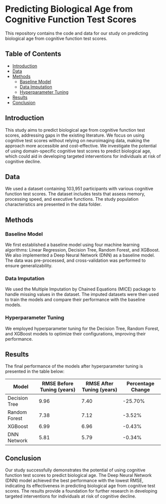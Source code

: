 # Predicting Biological Age from Cognitive Function Test Scores

This repository contains the code and data for our study on predicting biological age from cognitive function test scores.

## Table of Contents

- [Introduction](#introduction)
- [Data](#data)
- [Methods](#methods)
    - [Baseline Model](#baseline-model)
    - [Data Imputation](#data-imputation)
    - [Hyperparameter Tuning](#hyperparameter-tuning)
- [Results](#results)
- [Conclusion](#conclusion)

## Introduction

This study aims to predict biological age from cognitive function test scores, addressing gaps in the existing literature. We focus on using cognitive test scores without relying on neuroimaging data, making the approach more accessible and cost-effective. We investigate the potential of using domain-specific cognitive test scores to predict biological age, which could aid in developing targeted interventions for individuals at risk of cognitive decline.

## Data

We used a dataset containing 103,951 participants with various cognitive function test scores. The dataset includes tests that assess memory, processing speed, and executive functions. The study population characteristics are presented in the data folder.

## Methods

### Baseline Model

We first established a baseline model using four machine learning algorithms: Linear Regression, Decision Tree, Random Forest, and XGBoost. We also implemented a Deep Neural Network (DNN) as a baseline model. The data was pre-processed, and cross-validation was performed to ensure generalizability.

### Data Imputation

We used the Multiple Imputation by Chained Equations (MICE) package to handle missing values in the dataset. The imputed datasets were then used to train the models and compare their performance with the baseline models.

### Hyperparameter Tuning

We employed hyperparameter tuning for the Decision Tree, Random Forest, and XGBoost models to optimize their configurations, improving their performance.

## Results

The final performance of the models after hyperparameter tuning is presented in the table below:

| Model           | RMSE Before Tuning (years) | RMSE After Tuning (years) | Percentage Change |
|-----------------|----------------------------|---------------------------|-------------------|
| Decision Tree   | 9.96                       | 7.40                      | -25.70%           |
| Random Forest   | 7.38                       | 7.12                      | -3.52%            |
| XGBoost         | 6.99                       | 6.96                      | -0.43%            |
| DNN Network     | 5.81                       | 5.79                      | -0.34%            |

## Conclusion

Our study successfully demonstrates the potential of using cognitive function test scores to predict biological age. The Deep Neural Network (DNN) model achieved the best performance with the lowest RMSE, indicating its effectiveness in predicting biological age from cognitive test scores. The results provide a foundation for further research in developing targeted interventions for individuals at risk of cognitive decline.
